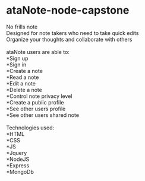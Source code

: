 # ataNote-node-capstone
No frills note<br>
Designed for note takers who need to take quick edits<br>
Organize your thoughts and collaborate with others<br>
<br>
ataNote users are able to:<br>
*Sign up<br>
*Sign in<br>
*Create a note<br>
*Read a note<br>
*Edit a note<br>
*Delete a note<br>
*Control note privacy level<br>
*Create a public profile<br>
*See other users profile<br>
*See other users shared note<br>
<br>
Technologies used:<br>
*HTML<br>
*CSS<br>
*JS<br>
*Jquery<br>
*NodeJS<br>
*Express<br>
*MongoDb<br>

